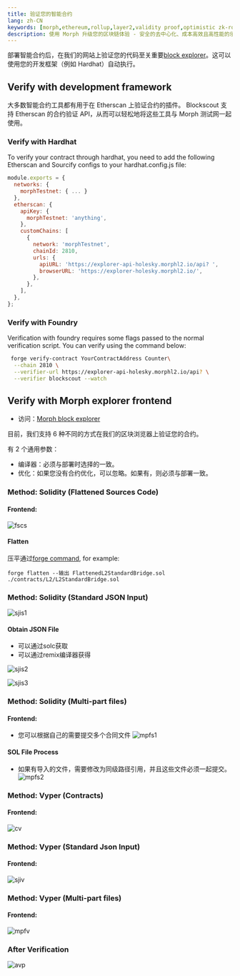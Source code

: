 ```yaml
---
title: 验证您的智能合约
lang: zh-CN
keywords: [morph,ethereum,rollup,layer2,validity proof,optimistic zk-rollup]
description: 使用 Morph 升级您的区块链体验 - 安全的去中心化、成本高效且高性能的乐观 zk-rollup 解决方案。现在就试试吧！
---
```



部署智能合约后，在我们的网站上验证您的代码至关重要[block explorer](https://explorer-holesky.morphl2.io)。这可以使用您的开发框架（例如 Hardhat）自动执行。




## Verify with development framework

大多数智能合约工具都有用于在 Etherscan 上验证合约的插件。 Blockscout 支持 Etherscan 的合约验证 API，从而可以轻松地将这些工具与 Morph 测试网一起使用。

### Verify with Hardhat

To verify your contract through hardhat, you need to add the following Etherscan and Sourcify configs to your hardhat.config.js file:

```javascript
module.exports = {
  networks: {
    morphTestnet: { ... }
  },
  etherscan: {
    apiKey: {
      morphTestnet: 'anything',
    },
    customChains: [
      {
        network: 'morphTestnet',
        chainId: 2810,
        urls: {
          apiURL: 'https://explorer-api-holesky.morphl2.io/api? ',
          browserURL: 'https://explorer-holesky.morphl2.io/',
        },
      },
    ],
  },
};
```

### Verify with Foundry

Verification with foundry requires some flags passed to the normal verification script. You can verify using the command below:

```bash
 forge verify-contract YourContractAddress Counter\
  --chain 2810 \
  --verifier-url https://explorer-api-holesky.morphl2.io/api? \
  --verifier blockscout --watch
```

## Verify with Morph explorer frontend

- 访问：[Morph block explorer](https://explorer-holesky.morphl2.io)

目前，我们支持 6 种不同的方式在我们的区块浏览器上验证您的合约。

有 2 个通用参数：

- 编译器：必须与部署时选择的一致。
- 优化：如果您没有合约优化，可以忽略。如果有，则必须与部署一致。

### Method: Solidity (Flattened Sources Code)

#### Frontend:

![fscs](../../../assets/docs/dev/contract-verify/flatsourcesol.png)

#### Flatten

压平通过[forge command](https://book.getfoundry.sh/reference/forge/forge-flatten?highlight=flatten#forge-flatten), for example:

~~~
forge flatten --输出 FlattenedL2StandardBridge.sol ./contracts/L2/L2StandardBridge.sol
~~~

### Method: Solidity (Standard JSON Input)
![sjis1](../../../assets/docs/dev/contract-verify/sjisol1.png)



#### Obtain JSON File

- 可以通过solc获取
- 可以通过remix编译器获得

![sjis2](../../../assets/docs/dev/contract-verify/sjisol3.png)

![sjis3](../../../assets/docs/dev/contract-verify/sjisol3.png)
### Method: Solidity (Multi-part files)

#### Frontend:

- 您可以根据自己的需要提交多个合同文件
![mpfs1](../../../assets/docs/dev/contract-verify/mpfsol.png)

#### SOL File Process
- 如果有导入的文件，需要修改为同级路径引用，并且这些文件必须一起提交。
![mpfs2](../../../assets/docs/dev/contract-verify/mpfsol2.png)
### Method: Vyper (Contracts)

#### Frontend:
![cv](../../../assets/docs/dev/contract-verify/cv.png)
### Method: Vyper (Standard Json Input)

#### Frontend:
![sjiv](../../../assets/docs/dev/contract-verify/sjiv.png)
### Method: Vyper (Multi-part files)

#### Frontend:
![mpfv](../../../assets/docs/dev/contract-verify/mpfv.png)

### After Verification

![avp](../../../assets/docs/dev/contract-verify/avp.png)


